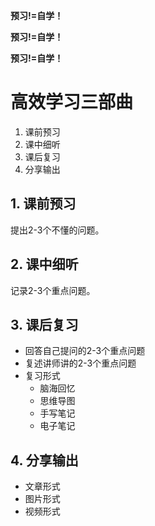 **预习!=自学！**

**预习!=自学！**

**预习!=自学！**

# 高效学习三部曲

1. 课前预习
2. 课中细听
3. 课后复习
4. 分享输出

## 1. 课前预习

提出2-3个不懂的问题。

## 2. 课中细听

记录2-3个重点问题。

## 3. 课后复习

- 回答自己提问的2-3个重点问题
- 复述讲师讲的2-3个重点问题
- 复习形式
  - 脑海回忆
  - 思维导图
  - 手写笔记
  - 电子笔记

## 4. 分享输出

- 文章形式
- 图片形式
- 视频形式
